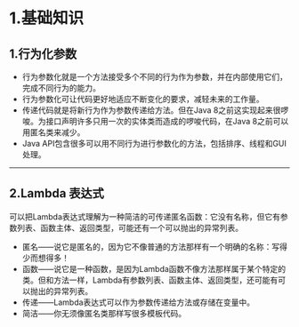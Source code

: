 # 1.基础知识

## 1.行为化参数

* 行为参数化就是一个方法接受多个不同的行为作为参数，并在内部使用它们，完成不同行为的能力。
* 行为参数化可让代码更好地适应不断变化的要求，减轻未来的工作量。
* 传递代码就是将新行为作为参数传递给方法。但在Java 8之前这实现起来很啰唆。为接口声明许多只用一次的实体类而造成的啰唆代码，在Java 8之前可以用匿名类来减少。
* Java API包含很多可以用不同行为进行参数化的方法，包括排序、线程和GUI处理。

---

## 2.Lambda 表达式

可以把Lambda表达式理解为一种简洁的可传递匿名函数：它没有名称，但它有参数列表、函数主体、返回类型，可能还有一个可以抛出的异常列表。

* 匿名——说它是匿名的，因为它不像普通的方法那样有一个明确的名称：写得少而想得多！
* 函数——说它是一种函数，是因为Lambda函数不像方法那样属于某个特定的类。但和方法一样，Lambda有参数列表、函数主体、返回类型，还可能有可以抛出的异常列表。
* 传递——Lambda表达式可以作为参数传递给方法或存储在变量中。
* 简洁——你无须像匿名类那样写很多模板代码。